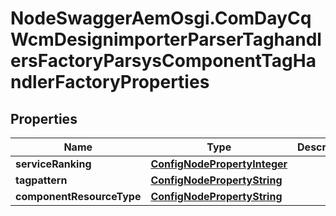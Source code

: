 # NodeSwaggerAemOsgi.ComDayCqWcmDesignimporterParserTaghandlersFactoryParsysComponentTagHandlerFactoryProperties

## Properties

Name | Type | Description | Notes
------------ | ------------- | ------------- | -------------
**serviceRanking** | [**ConfigNodePropertyInteger**](ConfigNodePropertyInteger.md) |  | [optional] 
**tagpattern** | [**ConfigNodePropertyString**](ConfigNodePropertyString.md) |  | [optional] 
**componentResourceType** | [**ConfigNodePropertyString**](ConfigNodePropertyString.md) |  | [optional] 



